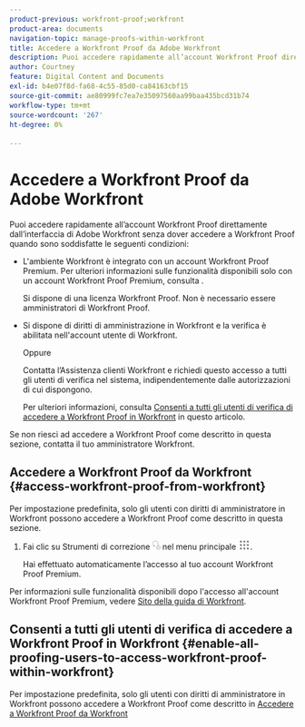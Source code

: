 ```yaml
---
product-previous: workfront-proof;workfront
product-area: documents
navigation-topic: manage-proofs-within-workfront
title: Accedere a Workfront Proof da Adobe Workfront
description: Puoi accedere rapidamente all’account Workfront Proof direttamente dall’interfaccia di Adobe Workfront senza effettuare l’accesso a Workfront Proof.
author: Courtney
feature: Digital Content and Documents
exl-id: b4e07f8d-fa68-4c55-85d0-ca84163cbf15
source-git-commit: ae80999fc7ea7e35097560aa99baa435bcd31b74
workflow-type: tm+mt
source-wordcount: '267'
ht-degree: 0%

---
```


# Accedere a Workfront Proof da Adobe Workfront

Puoi accedere rapidamente all’account Workfront Proof direttamente dall’interfaccia di Adobe Workfront senza dover accedere a Workfront Proof quando sono soddisfatte le seguenti condizioni:

* L&#39;ambiente Workfront è integrato con un account Workfront Proof Premium. Per ulteriori informazioni sulle funzionalità disponibili solo con un account Workfront Proof Premium, consulta .

  Si dispone di una licenza Workfront Proof. Non è necessario essere amministratori di Workfront Proof.

* Si dispone di diritti di amministrazione in Workfront e la verifica è abilitata nell&#39;account utente di Workfront.

  Oppure

  Contatta l’Assistenza clienti Workfront e richiedi questo accesso a tutti gli utenti di verifica nel sistema, indipendentemente dalle autorizzazioni di cui dispongono.

  Per ulteriori informazioni, consulta [Consenti a tutti gli utenti di verifica di accedere a Workfront Proof in Workfront](#enable-all-proofing-users-to-access-workfront-proof-within-workfront) in questo articolo.

Se non riesci ad accedere a Workfront Proof come descritto in questa sezione, contatta il tuo amministratore Workfront.

## Accedere a Workfront Proof da Workfront {#access-workfront-proof-from-workfront}

Per impostazione predefinita, solo gli utenti con diritti di amministratore in Workfront possono accedere a Workfront Proof come descritto in questa sezione. 

1. Fai clic su Strumenti di correzione ![](assets/proofing-main-menu.png) nel menu principale ![](assets/main-menu-icon.png).

   Hai effettuato automaticamente l’accesso al tuo account Workfront Proof Premium.

Per informazioni sulle funzionalità disponibili dopo l&#39;accesso all&#39;account Workfront Proof Premium, vedere [Sito della guida di Workfront](https://support.workfront.com).

## Consenti a tutti gli utenti di verifica di accedere a Workfront Proof in Workfront {#enable-all-proofing-users-to-access-workfront-proof-within-workfront}

Per impostazione predefinita, solo gli utenti con diritti di amministratore in Workfront possono accedere a Workfront Proof come descritto in [Accedere a Workfront Proof da Workfront](#access-workfront-proof-from-workfront)
